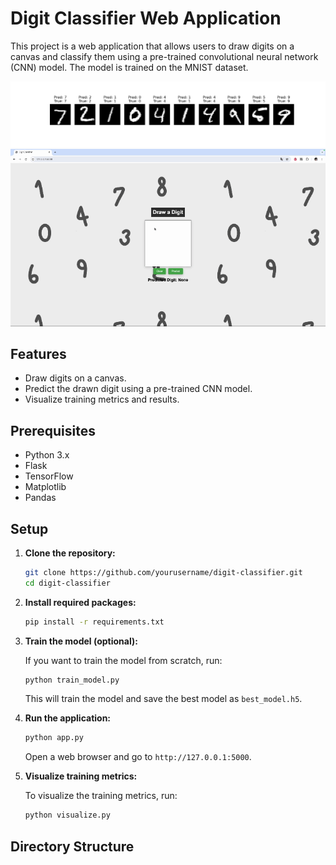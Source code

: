 # Digit Classifier Web Application

This project is a web application that allows users to draw digits on a canvas and classify them using a pre-trained convolutional neural network (CNN) model. The model is trained on the MNIST dataset.

![Visualization](visualize/visualize1.png)
![Interface](visualize/interface.gif)

## Features

- Draw digits on a canvas.
- Predict the drawn digit using a pre-trained CNN model.
- Visualize training metrics and results.

## Prerequisites

- Python 3.x
- Flask
- TensorFlow
- Matplotlib
- Pandas

## Setup

1. **Clone the repository:**

   ```bash
   git clone https://github.com/yourusername/digit-classifier.git
   cd digit-classifier
   ```

2. **Install required packages:**

   ```bash
   pip install -r requirements.txt
   ```

3. **Train the model (optional):**

   If you want to train the model from scratch, run:

   ```bash
   python train_model.py
   ```

   This will train the model and save the best model as `best_model.h5`.

4. **Run the application:**

   ```bash
   python app.py
   ```

   Open a web browser and go to `http://127.0.0.1:5000`.

5. **Visualize training metrics:**

   To visualize the training metrics, run:

   ```bash
   python visualize.py
   ```

## Directory Structure

